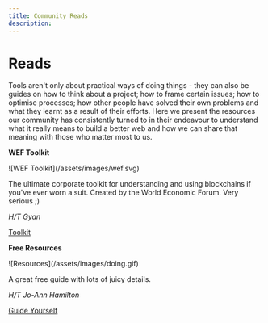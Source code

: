```yaml
---
title: Community Reads
description:
---
```


# Reads

Tools aren't only about practical ways of doing things - they can also be guides on how to think about a project; how to frame certain issues; how to optimise processes; how other people have solved their own problems and what they learnt as a result of their efforts. Here we present the resources our community has consistently turned to in their endeavour to understand what it really means to build a better web and how we can share that meaning with those who matter most to us.

<div markdown="1" class="card third sidebar gemoji tool tool">

**WEF Toolkit**

<div markdown="2" class="tool-image">
![WEF Toolkit](/assets/images/wef.svg)
</div>

The ultimate corporate toolkit for understanding and using blockchains if you've ever worn a suit. Created by the World Economic Forum. Very serious ;)

_H/T Gyan_

<div markdown="3" class="tool-link">
<a href="http://widgets.weforum.org/blockchain-toolkit/modules" target="_blank" rel="noopener noreferrer">Toolkit</a>
</div>

</div>

<div markdown="1" class="card third sidebar gemoji tool tool">

**Free Resources**

<div markdown="2" class="tool-image">
![Resources](/assets/images/doing.gif)
</div>

A great free guide with lots of juicy details.

_H/T Jo-Ann Hamilton_

<div markdown="3" class="tool-link">
<a href="https://medium.com/coinmonks/free-resources-to-get-a-blockchain-job-in-6-months-or-less-for-non-coders-5ddee72fbc7b" target="_blank" rel="noopener noreferrer">Guide Yourself</a>
</div>

</div>


<div markdown="1" class="clear"></div>